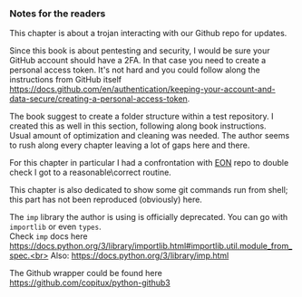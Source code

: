 ### Notes for the readers

This chapter is about a trojan interacting with our Github repo for updates.<br>

Since this book is about pentesting and security, I would be sure your GitHub account should have a 2FA. In that case you need to create a personal access token. It's not hard and you could follow along the instructions from GitHub itself https://docs.github.com/en/authentication/keeping-your-account-and-data-secure/creating-a-personal-access-token. 

The book suggest to create a folder structure within a test repository. I created this as well in this section, following along book instructions.<br>
Usual amount of optimization and cleaning was needed. The author seems to rush along every chapter leaving a lot of gaps here and there.<br>

For this chapter in particular I had a confrontation with <a href="https://github.com/EONRaider/blackhat-python3">EON</a> repo to double check I got to a reasonable\correct routine.<br>

This chapter is also dedicated to show some git commands run from shell; this part has not been reproduced (obviously) here. <br>

The `imp` library the author is using is officially deprecated. You can go with `importlib` or even `types`.<br>
Check `imp` docs here https://docs.python.org/3/library/importlib.html#importlib.util.module_from_spec.<br>
Also: https://docs.python.org/3/library/imp.html

The Github wrapper could be found here https://github.com/copitux/python-github3
